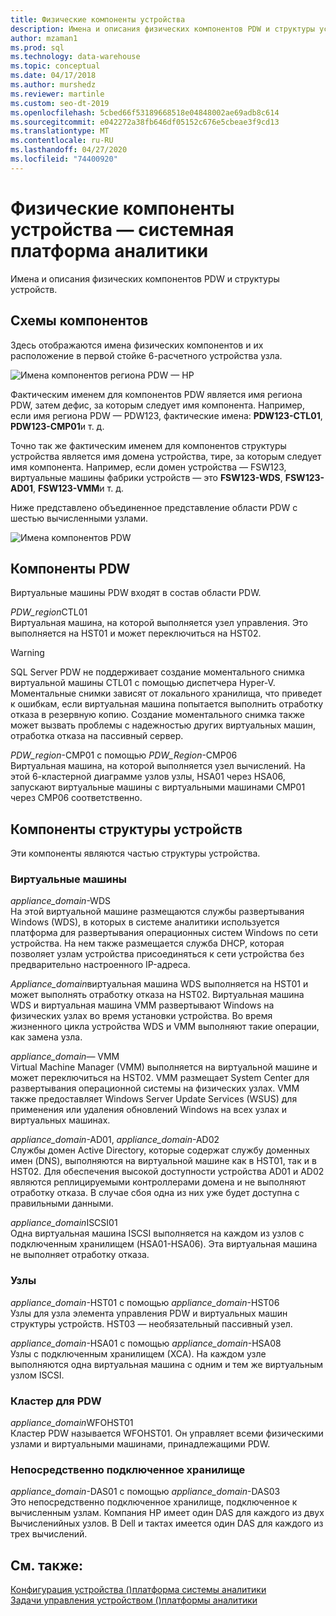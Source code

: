 ```yaml
---
title: Физические компоненты устройства
description: Имена и описания физических компонентов PDW и структуры устройств.
author: mzaman1
ms.prod: sql
ms.technology: data-warehouse
ms.topic: conceptual
ms.date: 04/17/2018
ms.author: murshedz
ms.reviewer: martinle
ms.custom: seo-dt-2019
ms.openlocfilehash: 5cbed66f53189668518e04848002ae69adb8c614
ms.sourcegitcommit: e042272a38fb646df05152c676e5cbeae3f9cd13
ms.translationtype: MT
ms.contentlocale: ru-RU
ms.lasthandoff: 04/27/2020
ms.locfileid: "74400920"
---
```

# <a name="appliance-physical-components---analytics-platform-system"></a>Физические компоненты устройства — системная платформа аналитики
Имена и описания физических компонентов PDW и структуры устройств. 
  
<!-- MISSING LINKS See also [HDInsight Physical Components &#40;Analytics Platform System&#41;](hdinsight-physical-components.md).  -->  
  
## <a name="component-diagrams"></a><a name="diagrams"></a>Схемы компонентов  
Здесь отображаются имена физических компонентов и их расположение в первой стойке 6-расчетного устройства узла.  
  
![Имена компонентов региона PDW — HP](./media/pdw-and-appliance-fabric-physical-components/APS_HW_ComponentNames-HP.png "APS_HW_ComponentNames HP")  
  
Фактическим именем для компонентов PDW является имя региона PDW, затем дефис, за которым следует имя компонента. Например, если имя региона PDW — PDW123, фактические имена: **PDW123-CTL01**, **PDW123-CMP01**и т. д.  
  
Точно так же фактическим именем для компонентов структуры устройства является имя домена устройства, тире, за которым следует имя компонента. Например, если домен устройства — FSW123, виртуальные машины фабрики устройств — это **FSW123-WDS**, **FSW123-AD01**, **FSW123-VMM**и т. д.  
  
Ниже представлено объединенное представление области PDW с шестью вычисленными узлами.  
  
![Имена компонентов PDW](./media/pdw-and-appliance-fabric-physical-components/APS_HW_Names.png "APS_HW_Names")  
  
## <a name="pdw-components"></a><a name="pdw"></a>Компоненты PDW  
Виртуальные машины PDW входят в состав области PDW.  
  
*PDW_region*CTL01  
Виртуальная машина, на которой выполняется узел управления. Это выполняется на HST01 и может переключиться на HST02.  
  
> [!WARNING]  
> SQL Server PDW не поддерживает создание моментального снимка виртуальной машины CTL01 с помощью диспетчера Hyper-V. Моментальные снимки зависят от локального хранилища, что приведет к ошибкам, если виртуальная машина попытается выполнить отработку отказа в резервную копию. Создание моментального снимка также может вызвать проблемы с надежностью других виртуальных машин, отработка отказа на пассивный сервер.  
  
*PDW_region*-CMP01 с помощью *PDW_Region*-CMP06  
Виртуальная машина, на которой выполняется узел вычислений. На этой 6-кластерной диаграмме узлов узлы, HSA01 через HSA06, запускают виртуальные машины с виртуальными машинами CMP01 через CMP06 соответственно.  
  
## <a name="appliance-fabric-components"></a><a name="fabric"></a>Компоненты структуры устройств  
Эти компоненты являются частью структуры устройства.  
  
### <a name="virtual-machines"></a>Виртуальные машины  
*appliance_domain*-WDS  
На этой виртуальной машине размещаются службы развертывания Windows (WDS), в которых в системе аналитики используется платформа для развертывания операционных систем Windows по сети устройства. На нем также размещается служба DHCP, которая позволяет узлам устройства присоединяться к сети устройства без предварительно настроенного IP-адреса.  
  
*Appliance_domain*виртуальная машина WDS выполняется на HST01 и может выполнять отработку отказа на HST02. Виртуальная машина WDS и виртуальная машина VMM развертывают Windows на физических узлах во время установки устройства. Во время жизненного цикла устройства WDS и VMM выполняют такие операции, как замена узла.  
  
*appliance_domain*— VMM  
Virtual Machine Manager (VMM) выполняется на виртуальной машине и может переключиться на HST02. VMM размещает System Center для развертывания операционной системы на физических узлах. VMM также предоставляет Windows Server Update Services (WSUS) для применения или удаления обновлений Windows на всех узлах и виртуальных машинах.  
  
*appliance_domain*-AD01, *appliance_domain*-AD02  
Службы домен Active Directory, которые содержат службу доменных имен (DNS), выполняются на виртуальной машине как в HST01, так и в HST02. Для обеспечения высокой доступности устройства AD01 и AD02 являются реплицируемыми контроллерами домена и не выполняют отработку отказа. В случае сбоя одна из них уже будет доступна с правильными данными.  
  
*appliance_domain*ISCSI01  
Одна виртуальная машина ISCSI выполняется на каждом из узлов с подключенным хранилищем (HSA01-HSA06). Эта виртуальная машина не выполняет отработку отказа.  
  
### <a name="hosts"></a>Узлы  
*appliance_domain*-HST01 с помощью *appliance_domain*-HST06  
Узлы для узла элемента управления PDW и виртуальных машин структуры устройств. HST03 — необязательный пассивный узел.  
  
*appliance_domain*-HSA01 с помощью *appliance_domain*-HSA08  
Узлы с подключенным хранилищем (ХСА). На каждом узле выполняются одна виртуальная машина с одним и тем же виртуальным узлом ISCSI.  
  
### <a name="cluster-for-pdw"></a>Кластер для PDW  
*appliance_domain*WFOHST01  
Кластер PDW называется WFOHST01. Он управляет всеми физическими узлами и виртуальными машинами, принадлежащими PDW.  
  
### <a name="direct-attached-storage"></a>Непосредственно подключенное хранилище  
*appliance_domain*-DAS01 с помощью *appliance_domain*-DAS03  
Это непосредственно подключенное хранилище, подключенное к вычисленным узлам. Компания HP имеет один DAS для каждого из двух Вычисленийных узлов. В Dell и тактах имеется один DAS для каждого из трех вычислений.  
  
## <a name="see-also"></a>См. также:  
<!-- MISSING LINKS [Hardware Configurations &#40;Analytics Platform System&#41;](../architecture/hardware-configurations.md)  -->  
[Конфигурация устройства &#40;&#41;платформа системы аналитики](appliance-configuration.md)  
[Задачи управления устройством &#40;&#41;платформы аналитики](appliance-management-tasks.md)  
  

